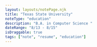 ```yaml
---
layout: layouts/notePage.njk
title: "Texas State University"
noteType: "education"
description: "B.A. in Computer Science "
dateRange: "8/13 - 8/15"
isDraggable: true
tags: ["note", "resume", "education"]
---
```


